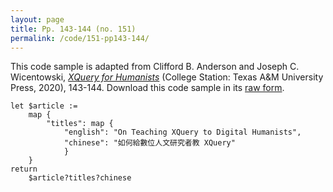 ```yaml
---
layout: page
title: Pp. 143-144 (no. 151)
permalink: /code/151-pp143-144/
---
```


This code sample is adapted from Clifford B. Anderson and Joseph C. Wicentowski, 
[_XQuery for Humanists_](/) (College Station: Texas A&M University Press, 2020), 143-144. 
Download this code sample in its [raw form](/code/151-pp143-144/151-pp143-144.xq).

```xquery
let $article := 
    map {
        "titles": map {
            "english": "On Teaching XQuery to Digital Humanists",
            "chinese": "如何給數位人文研究者教 XQuery"
            }
    }
return
    $article?titles?chinese
```  
